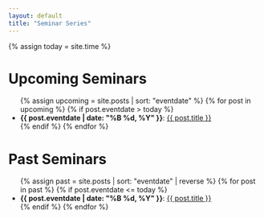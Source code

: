 ```yaml
---
layout: default
title: "Seminar Series"
---
```


{% assign today = site.time %}

# Upcoming Seminars

<ul>
{% assign upcoming = site.posts | sort: "eventdate" %}
{% for post in upcoming %}
  {% if post.eventdate > today %}
    <li>
      <strong>{{ post.eventdate | date: "%B %d, %Y" }}</strong>:
      <a href="{{ site.baseurl }}{{ post.url }}">{{ post.title }}</a>
    </li>
  {% endif %}
{% endfor %}
</ul>

# Past Seminars

<ul>
{% assign past = site.posts | sort: "eventdate" | reverse %}
{% for post in past %}
  {% if post.eventdate <= today %}
    <li>
      <strong>{{ post.eventdate | date: "%B %d, %Y" }}</strong>:
      <a href="{{ site.baseurl }}{{ post.url }}">{{ post.title }}</a>
    </li>
  {% endif %}
{% endfor %}
</ul>
